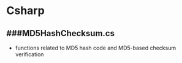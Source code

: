 # Csharp

<script type="text/javascript" src="../js/general.js"></script>

###MD5HashChecksum.cs
---

* functions related to MD5 hash code and MD5-based checksum verification
